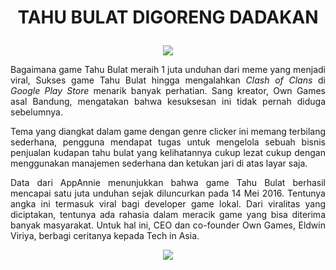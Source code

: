 
# <p align="center">TAHU BULAT DIGORENG DADAKAN</p>
<p align="center"><img src="https://user-images.githubusercontent.com/30854434/30254949-1f65e6f0-96c9-11e7-9308-35eb37a2e185.jpg"></p>

<p align="justify">  Bagaimana game Tahu Bulat meraih 1 juta unduhan dari meme yang menjadi viral, Sukses game Tahu Bulat hingga mengalahkan <em>Clash of Clans</em> di <em>Google Play Store</em> menarik banyak perhatian. Sang kreator, Own Games asal Bandung, mengatakan bahwa kesuksesan ini tidak pernah diduga sebelumnya.</p>

<p align="justify"> Tema yang diangkat dalam game dengan genre clicker ini memang terbilang sederhana, pengguna mendapat tugas untuk mengelola sebuah bisnis penjualan kudapan tahu bulat yang kelihatannya cukup lezat cukup dengan menggunakan manajemen sederhana dan ketukan jari di atas layar saja.</p>

<p align="justify"> Data dari AppAnnie menunjukkan bahwa game Tahu Bulat berhasil mencapai satu juta unduhan sejak diluncurkan pada 14 Mei 2016. Tentunya angka ini termasuk viral bagi developer game lokal. Dari viralitas yang diciptakan, tentunya ada rahasia dalam meracik game yang bisa diterima banyak masyarakat. Untuk hal ini, CEO dan co-founder Own Games, Eldwin Viriya, berbagi ceritanya kepada Tech in Asia. </p>

<p align="center"><img src="https://user-images.githubusercontent.com/30854434/30259866-fc569b26-96ed-11e7-8f42-052d3cf90f4e.jpg
"</p>

